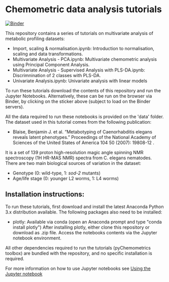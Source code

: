 # Chemometric data analysis tutorials

[![Binder](https://mybinder.org/badge_logo.svg)](https://mybinder.org/v2/gh/Gscorreia89/chemometrics-tutorials/master)

This repository contains a series of tutorials on multivariate analysis of metabolic profiling datasets: 
 - Import, scaling & normalisation.ipynb: Introduction to normalisation, scaling and data transformations.  
 - Multivariate Analysis - PCA.ipynb: Multivariate chemometric analysis using Principal Component Analysis.
 - Multivariate Analysis - Supervised Analysis with PLS-DA.ipynb: Discrimnination of 2 classes with PLS-DA.
 - Univariate Analysis.ipynb: Univariate analysis with linear models 
 
To run these tutorials download the contents of this repository and run the Jupyter Notebooks. Alternatively, these can be run on the browser via Binder, by clicking on the sticker above (subject to load on the Binder servers). 

All the data required to run these notebooks is provided on the 'data' folder. The dataset used in this tutorial comes from the following publication:
- Blaise, Benjamin J. et al. “Metabotyping of Caenorhabditis elegans reveals latent phenotypes.” Proceedings of the National Academy of Sciences of the United States of America 104 50 (2007): 19808-12 .

It is a set of 139 proton high-resolution magic angle spinning NMR spectroscopy (1H HR-MAS NMR) spectra from 
C. elegans nematodes. There are two main biological sources of variation in the dataset:
- Genotype (0: wild-type, 1: *sod-2* mutants)
- Age/life stage (0: younger L2 worms, 1: L4 worms)


## Installation instructions:
To run these tutorials, first download and install the latest Anaconda Python 3.x distribution available. 
The following packages also need to be installed:
 - plotly: Available via conda (open an Anaconda prompt and type "conda install plotly")
After installing plotly, either clone this repository or download as .zip file. Access the notebooks contents via the Jupyter notebook environment. 

All other dependencies required to run the tutorials (pyChemometrics toolbox) are bundled with the repository, and no specific installation is required. 

For more information on how to use Jupyter notebooks see [Using the Jupyter notebook](https://docs.anaconda.com/ae-notebooks/user-guide/basic-tasks/apps/jupyter/)

